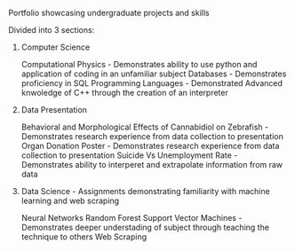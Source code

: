 Portfolio showcasing undergraduate projects and skills

Divided into 3 sections:
  
  1. Computer Science
      
      Computational Physics - Demonstrates ability to use python and application of coding in an unfamiliar subject
      Databases - Demonstrates proficiency in SQL
      Programming Languages - Demonstrated Advanced knwoledge of C++ through the creation of an interpreter
 
  3. Data Presentation
     
      Behavioral and Morphological Effects of Cannabidiol on Zebrafish - Demonstrates research experience from data collection to presentation
      Organ Donation Poster - Demonstrates research experience from data collection to presentation
      Suicide Vs Unemployment Rate - Demonstrates ability to interperet and extrapolate information from raw data

  5. Data Science - Assignments demonstrating familiarity with machine learning and web scraping
     
      Neural Networks
      Random Forest
      Support Vector Machines - Demonstrates deeper understading of subject through teaching the technique to others
      Web Scraping

    
